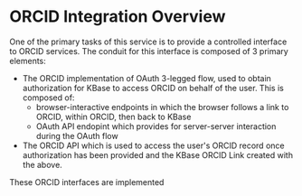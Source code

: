# ORCID Integration Overview

One of the primary tasks of this service is to provide a controlled interface to ORCID
services. The conduit for this interface is composed of 3 primary elements:

- The ORCID implementation of OAuth 3-legged flow, used to obtain authorization for
  KBase to access ORCID on behalf of the user. This is composed of:
    - browser-interactive endpoints in which the browser follows a link to ORCID,
      within ORCID, then back to KBase
    - OAuth API endopint which provides for server-server interaction during the OAuth
      flow
- The ORCID API which is used to access the user's ORCID record once authorization has
  been provided and the KBase ORCID Link created with the above.

These  ORCID interfaces are implemented

